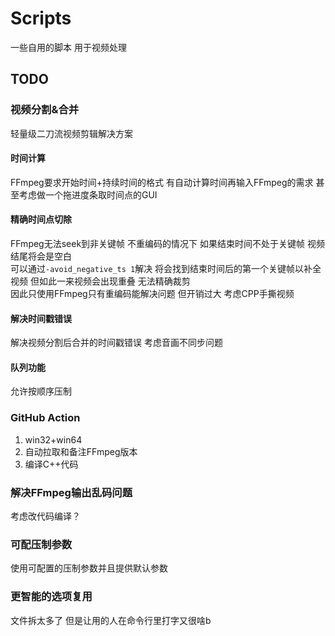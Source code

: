 # Scripts

一些自用的脚本 用于视频处理

## TODO

### 视频分割&合并

轻量级二刀流视频剪辑解决方案

#### 时间计算

FFmpeg要求开始时间+持续时间的格式 有自动计算时间再输入FFmpeg的需求 甚至考虑做一个拖进度条取时间点的GUI

#### 精确时间点切除

FFmpeg无法seek到非关键帧 不重编码的情况下 如果结束时间不处于关键帧 视频结尾将会是空白  
可以通过`-avoid_negative_ts 1`解决 将会找到结束时间后的第一个关键帧以补全视频 但如此一来视频会出现重叠 无法精确裁剪  
因此只使用FFmpeg只有重编码能解决问题 但开销过大 考虑CPP手撕视频

#### 解决时间戳错误

解决视频分割后合并的时间戳错误 考虑音画不同步问题

#### 队列功能

允许按顺序压制

### GitHub Action

1. win32+win64
2. 自动拉取和备注FFmpeg版本
3. 编译C++代码

### 解决FFmpeg输出乱码问题

考虑改代码编译？

### 可配压制参数

使用可配置的压制参数并且提供默认参数

### 更智能的选项复用

文件拆太多了 但是让用的人在命令行里打字又很啥b
